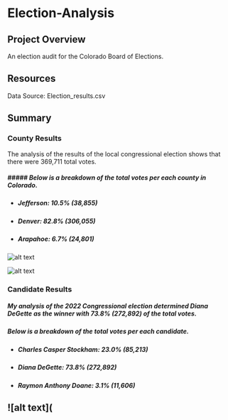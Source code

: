# **Election-Analysis**

## **Project Overview** 
An election audit for the Colorado Board of Elections. 

## **Resources**
Data Source: Election_results.csv

## **Summary** 

### **County Results** 
The analysis of the results of the local congressional election shows that there were 369,711 total votes.

##### ##### Below is a breakdown of the total votes per each county in Colorado. 
- ##### Jefferson: 10.5% (38,855)
- ##### Denver: 82.8% (306,055)
- ##### Arapahoe: 6.7% (24,801)

![alt text]()

![alt text]()

### Candidate Results 
##### My analysis of the 2022 Congressional election determined Diana DeGette as the winner with 73.8% (272,892) of the total votes. 

##### Below is a breakdown of the total votes per each candidate. 
- ##### Charles Casper Stockham: 23.0% (85,213)
- ##### Diana DeGette: 73.8% (272,892)
- ##### Raymon Anthony Doane: 3.1% (11,606)

![alt text](
-------------------------


